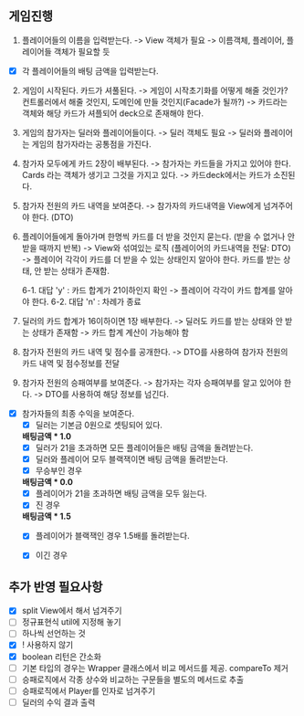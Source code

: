## 게임진행
1. 플레이어들의 이름을 입력받는다.
   -> View 객체가 필요
   -> 이름객체, 플레이어, 플레이어들 객체가 필요할 듯
- [x] 각 플레이어들의 배팅 금액을 입력받는다. 
2. 게임이 시작된다. 카드가 셔풀된다.
   -> 게임이 시작초기화를 어떻게 해줄 것인가? 컨트롤러에서 해줄 것인지, 도메인에 만들 것인지(Facade가 될까?)
   -> 카드라는 객체와 해당 카드가 셔플되어 deck으로 존재해야 한다.

3. 게임의 참가자는 딜러와 플레이어들이다.
   -> 딜러 객체도 필요
   -> 딜러와 플레이어는 게임의 참가자라는 공통점을 가진다.

4. 참가자 모두에게 카드 2장이 배부된다.
   -> 참가자는 카드들을 가지고 있어야 한다. Cards 라는 객체가 생기고 그것을 가지고 있다.
   -> 카드deck에서는 카드가 소진된다.

5. 참가자 전원의 카드 내역을 보여준다.
   -> 참가자의 카드내역을 View에게 넘겨주어야 한다. (DTO)

6. 플레이어들에게 돌아가며 한명씩 카드를 더 받을 것인지 묻는다. (받을 수 없거나 안 받을 때까지 반복)
   -> View와 섞여있는 로직 (플레이어의 카드내역을 전달: DTO)
   -> 플레이어 각각이 카드를 더 받을 수 있는 상태인지 알아야 한다. 카드를 받는 상태, 안 받는 상태가 존재함.

    6-1. 대답 'y' : 카드 합계가 21이하인지 확인
    -> 플레이어 각각이 카드 합계를 알아야 한다.
    6-2. 대답 'n' : 차례가 종료

7. 딜러의 카드 합계가 16이하이면 1장 배부한다.
   -> 딜러도 카드를 받는 상태와 안 받는 상태가 존재함
   -> 카드 합계 계산이 가능해야 함

8. 참가자 전원의 카드 내역 및 점수를 공개한다.
   -> DTO를 사용하여 참가자 전원의 카드 내역 및 점수정보를 전달

9. 참가자 전원의 승패여부를 보여준다.
   -> 참가자는 각자 승패여부를 알고 있어야 한다.
   -> DTO를 사용하여 해당 정보를 넘긴다.

- [x] 참가자들의 최종 수익을 보여준다.
   - [x] 딜러는 기본금 0원으로 셋팅되어 있다.
     
   **배팅금액 * 1.0**
   - [x] 딜러가 21을 초과하면 모든 플레이어들은 배팅 금액을 돌려받는다. 
   - [x] 딜러와 플레이어 모두 블랙잭이면 배팅 금액을 돌려받는다. 
   - [x] 무승부인 경우
     
   **배팅금액 * 0.0**
   - [x] 플레이어가 21을 초과하면 배팅 금액을 모두 잃는다.
   - [x] 진 경우    
    
   **배팅금액 * 1.5**
   - [x] 플레이어가 블랙잭인 경우 1.5배를 돌려받는다.
   - [x] 이긴 경우
   

## 추가 반영 필요사항
- [x] split View에서 해서 넘겨주기
- [ ] 정규표현식 util에 지정해 놓기
- [ ] 하나씩 선언하는 것
- [x] ! 사용하지 않기
- [x] boolean 리턴은 간소화
- [ ] 기본 타입의 경우는 Wrapper 클래스에서 비교 메서드를 제공. compareTo 제거
- [ ] 승패로직에서 각종 상수와 비교하는 구문들을 별도의 메서드로 추출
- [ ] 승패로직에서 Player를 인자로 넘겨주기
- [ ] 딜러의 수익 결과 출력
